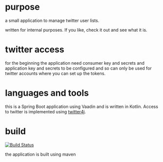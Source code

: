 # purpose

a small application to manage twitter user lists.

written for internal purposes. If you like, check it out and see what it is.

# twitter access

for the beginning the application need consumer key and secrets and application key and secrets to be configured and 
so can only be used for twitter accounts where you can set up the tokens.

# languages and tools

this is a Spring Boot application using Vaadin and is written in Kotlin. Access to twitter is implemented using 
[twitter4j](http://twitter4j.org/en/index.html).  

# build

[![Build Status](https://travis-ci.org/sothawo/TwiLiKt.svg?branch=master)](https://travis-ci.org/sothawo/TwiLiKt) 

the application is built using maven 

